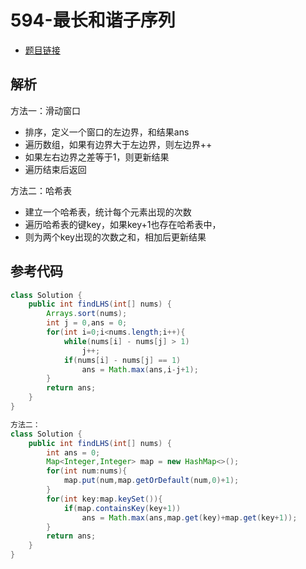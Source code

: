 # 594-最长和谐子序列

- [题目链接](https://leetcode-cn.com/problems/longest-harmonious-subsequence/)

## 解析

方法一：滑动窗口
- 排序，定义一个窗口的左边界，和结果ans
- 遍历数组，如果有边界大于左边界，则左边界++
- 如果左右边界之差等于1，则更新结果
- 遍历结束后返回

方法二：哈希表
- 建立一个哈希表，统计每个元素出现的次数
- 遍历哈希表的键key，如果key+1也存在哈希表中，
- 则为两个key出现的次数之和，相加后更新结果 

## 参考代码
```Java
class Solution {
    public int findLHS(int[] nums) {
        Arrays.sort(nums);
        int j = 0,ans = 0;
        for(int i=0;i<nums.length;i++){
            while(nums[i] - nums[j] > 1)
                j++;
            if(nums[i] - nums[j] == 1)
                ans = Math.max(ans,i-j+1);
        }
        return ans;
    }
}

方法二：
class Solution {
    public int findLHS(int[] nums) {
        int ans = 0;
        Map<Integer,Integer> map = new HashMap<>();
        for(int num:nums){
            map.put(num,map.getOrDefault(num,0)+1);
        }
        for(int key:map.keySet()){
            if(map.containsKey(key+1))
                ans = Math.max(ans,map.get(key)+map.get(key+1));
        }
        return ans;  
    }
}
```
